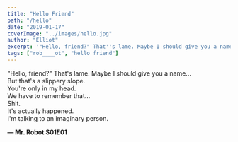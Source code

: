 ```yaml
---
title: "Hello Friend"
path: "/hello"
date: "2019-01-17"
coverImage: "../images/hello.jpg"
author: "Elliot"
excerpt: '"Hello, friend?" That''s lame. Maybe I should give you a name...'
tags: ["rob____ot", "hello friend"]
---
```


 "Hello, friend?" That's lame. Maybe I should give you a name...\
 But that's a slippery slope.\
 You're only in my head.\
 We have to remember that...\
 Shit.\
 It's actually happened.\
 I'm talking to an imaginary person.

 **— Mr. Robot S01E01**
